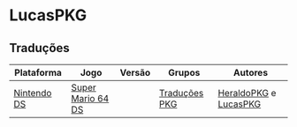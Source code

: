 # LucasPKG

## Traduções

| Plataforma | Jogo | Versão | Grupos | Autores |
| ----------- | ----------- | ----------- | ----------- | ----------- |
| [Nintendo DS](../../traducoes/nintendo-ds/) | [Super Mario 64 DS](../../traducoes/nintendo-ds/super-mario-64-ds_heraldopkg-lucaspkg/) |  | [Traduções PKG](../../grupos/traducoes-pkg/) | [HeraldoPKG](../../autores/heraldopkg/) e [LucasPKG](../../autores/lucaspkg/) |